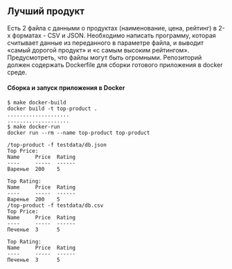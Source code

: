 ## Лучший продукт

Есть 2 файла с данными о продуктах (наименование, цена, рейтинг) в 2-х
форматах - CSV и JSON. Необходимо написать программу, которая считывает
данные из переданного в параметре файла, и выводит  «самый дорогой
продукт» и «с самым высоким рейтингом». Предусмотреть, что файлы могут
быть огромными. Репозиторий должен содержать Dockerfile для сборки
готового приложения в docker среде.

#### Сборка и запуск приложения в Docker

```shell script
$ make docker-build
docker build -t top-product .
....................
....................
$ make docker-run
docker run --rm --name top-product top-product

/top-product -f testdata/db.json
Top Price:
Name     Price  Rating
----     -----  ------
Варенье  200    5

Top Rating:
Name     Price  Rating
----     -----  ------
Варенье  200    5
/top-product -f testdata/db.csv
Top Price:
Name     Price  Rating
----     -----  ------
Печенье  3      5

Top Rating:
Name     Price  Rating
----     -----  ------
Печенье  3      5
```
